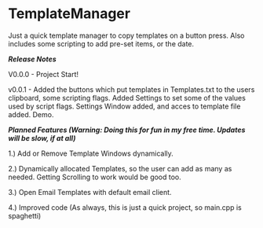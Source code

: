 # TemplateManager
Just a quick template manager to copy templates on a button press. Also includes some scripting to add pre-set items, or the date.

***Release Notes***

V0.0.0 - Project Start!

v0.0.1 - Added the buttons which put templates in Templates.txt to the users clipboard, some scripting flags. Added Settings to set some of the values used by script flags. Settings Window added, and acces to template file added. Demo.

***Planned Features (Warning: Doing this for fun in my free time. Updates will be slow, if at all)***

1.) Add or Remove Template Windows dynamically. 

2.) Dynamically allocated Templates, so the user can add as many as needed. Getting Scrolling to work would be good too.

3.) Open Email Templates with default email client. 

4.) Improved code (As always, this is just a quick project, so main.cpp is spaghetti)
